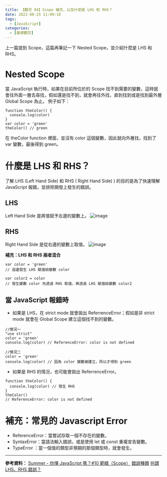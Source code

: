 ```yaml
---
title: 【觀念 04】Scope 補充，以及什麼是 LHS 和 RHS？
date: 2022-08-25 11:09:18
tags:
  - [JavaScript]
categories:
  - [基礎觀念]
---
```


上一篇提到 Scope，這篇再筆記一下 Nested Scope，並介紹什麼是 LHS 和 RHS。

<!-- more -->

# Nested Scope

當 JavaScript 執行時，如果在目前所位於的 Scope 找不到需要的變數，這時就會往外面一層去尋找，假如還是找不到，就會再往外找，直到找到或是找到最外層 Global Scope 為止。
例子如下：

```
function theColor() {
  console.log(color)
}
var color = 'green'
theColor() // green
```

在 theColor function 裡面，並沒有 color 這個變數，因此就向外層找，找到了 var 變數，最後得到 green。

# 什麼是 LHS 和 RHS？

了解 LHS (Left Hand Side) 和 RHS ( Right Hand Side) ) 的目的是為了快速理解 JavaScript 報錯，並排除開發上發生的錯誤。

## LHS

Left Hand Side 是將值賦予左邊的變數上。
![image](/public/2022/08/25/concept04/article04-1.jpg)

## RHS

Right Hand Side 是從右邊的變數上取值。
![image](/public/2022/08/25/concept04/article04-2.jpg)

**補充：LHS 和 RHS 兩者混合**

```
var color = 'green'
// 這邊發生 LHS 賦值給變數 color

var color2 = color
// 發生變數 color 先透過 RHS 取值，再透過 LHS 賦值給變數 color2
```

## 當 JavaScript 報錯時

- 如果是 LHS，在 strict mode 就會拋出 ReferrenceError；假如是非 strict mode 就會在 Global Scope 建立這個找不到的變數。

```
//情況一
"use strict"
color = 'green'
console.log(color) // ReferenceError: color is not defined
```

```
//情況二
color = 'green'
console.log(color) // 因為 color 變數被建立，所以才得到 green
```

- 如果是 RHS 的情況，也可能會拋出 ReferrenceError。

```
function theColor() {
  console.log(color) // 發生 RHS
}
theColor()
// ReferenceError: color is not defined
```

# 補充：常見的 Javascript Error

- ReferenceError：當嘗試存取一個不存在的變數。
- SyntaxError：當語法輸入錯誤，或是使用 let 或 const 重複宣告變數。
- TypeError ：當一個值的類型非預期的那個類型時，就會發生。

---

**參考資料：**
[Summer - 你懂 JavaScript 嗎？#10 範疇（Scope）](https://cythilya.github.io/2018/10/17/what-is-scope/)
[錯誤種類](https://ithelp.ithome.com.tw/articles/10219168?sc=rss.iron)
[何謂 LHS、RHS 錯誤？](https://ithelp.ithome.com.tw/articles/10266176)
